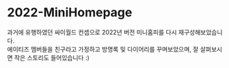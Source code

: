 # 2022-MiniHomepage
 과거에 유행하였던 싸이월드 컨셉으로 2022년 버전 미니홈피를 다시 재구성해보았습니다.<br>
 에이티즈 멤버들을 친구라고 가정하고 방명록 및 다이어리를 꾸며보았으며, 잘 살펴보시면 작은 스토리도 들어있습니다 :)
 

